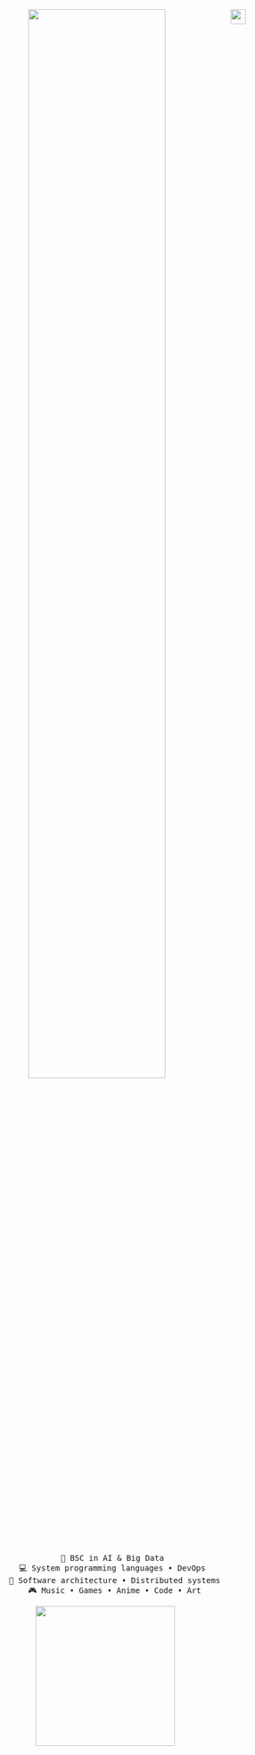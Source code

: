 <div align="center">
<a href="[https://kr.pinterest.com/pin/7036943162201068/)">
  <img src="https://i.pinimg.com/736x/e3/55/56/e35556b4afe1e0c8c9a9017f73dd2802.jpg" width="27,8%" align="right" />
</a>
<img src="https://readme-typing-svg.demolab.com?font=Inconsolata&weight=500&size=50&duration=4000&pause=300&color=3d5a8a&center=true&vCenter=true&multiline=true&repeat=false&random=false&width=1300&height=140&lines=Hello!;%E2%9C%A9+I'm+Natasha%2C+Student+developer+in+the+making!+%E2%9C%A9" width="70%" />
<br><br>
<pre>
    💼 BSC in AI & Big Data 
    💻 System programming languages • DevOps 
    📖 Software architecture • Distributed systems
    🎮 Music • Games • Anime • Code • Art
</pre>
<div align="center">
  <img src="https://i.pinimg.com/originals/73/f7/22/73f7223ba7dbb6f4710032cbe677831c.gif" height="250" />
</div>
</div>
